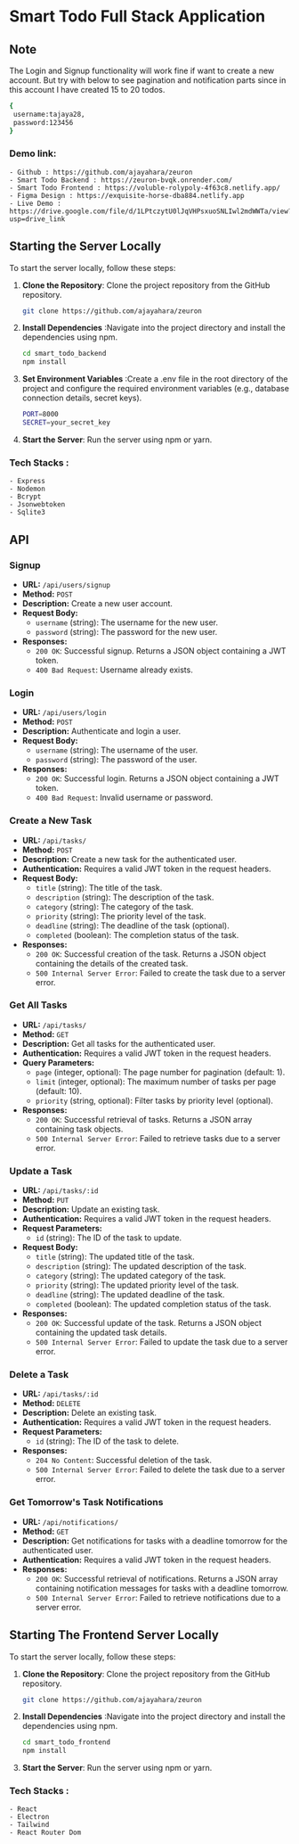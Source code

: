 
# Smart Todo Full Stack Application
## Note
 The Login and Signup functionality will work fine if want to create a new account. But try with below to see pagination and notification parts since in this account I have created 15 to 20 todos.
 ```bash
 {
  username:tajaya28,
  password:123456
 }
 ```
### Demo link:
    - Github : https://github.com/ajayahara/zeuron
    - Smart Todo Backend : https://zeuron-bvqk.onrender.com/
    - Smart Todo Frontend : https://voluble-rolypoly-4f63c8.netlify.app/
    - Figma Design : https://exquisite-horse-dba884.netlify.app
    - Live Demo : https://drive.google.com/file/d/1LPtczytU0lJqVHPsxuoSNLIwl2mdWWTa/view?usp=drive_link

## Starting the Server Locally

To start the server locally, follow these steps:

1.  **Clone the Repository**: Clone the project repository from the GitHub repository.

    ```bash
    git clone https://github.com/ajayahara/zeuron
    ```

2.  **Install Dependencies** :Navigate into the project directory and install the dependencies using npm.
    ```bash
    cd smart_todo_backend
    npm install
    ```
3.  **Set Environment Variables** :Create a .env file in the root directory of the project and configure the required environment variables (e.g., database connection details, secret keys).
    ```bash
    PORT=8000
    SECRET=your_secret_key
    ```
4. **Start the Server**: Run the server using npm or yarn.

### Tech Stacks :

    - Express
    - Nodemon
    - Bcrypt
    - Jsonwebtoken
    - Sqlite3

## API

### Signup

- **URL:** `/api/users/signup`
- **Method:** `POST`
- **Description:** Create a new user account.
- **Request Body:**
  - `username` (string): The username for the new user.
  - `password` (string): The password for the new user.
- **Responses:**
  - `200 OK`: Successful signup. Returns a JSON object containing a JWT token.
  - `400 Bad Request`: Username already exists.

### Login

- **URL:** `/api/users/login`
- **Method:** `POST`
- **Description:** Authenticate and login a user.
- **Request Body:**
  - `username` (string): The username of the user.
  - `password` (string): The password of the user.
- **Responses:**
  - `200 OK`: Successful login. Returns a JSON object containing a JWT token.
  - `400 Bad Request`: Invalid username or password.

### Create a New Task

- **URL:** `/api/tasks/`
- **Method:** `POST`
- **Description:** Create a new task for the authenticated user.
- **Authentication:** Requires a valid JWT token in the request headers.
- **Request Body:**
  - `title` (string): The title of the task.
  - `description` (string): The description of the task.
  - `category` (string): The category of the task.
  - `priority` (string): The priority level of the task.
  - `deadline` (string): The deadline of the task (optional).
  - `completed` (boolean): The completion status of the task.
- **Responses:**
  - `200 OK`: Successful creation of the task. Returns a JSON object containing the details of the created task.
  - `500 Internal Server Error`: Failed to create the task due to a server error.

### Get All Tasks

- **URL:** `/api/tasks/`
- **Method:** `GET`
- **Description:** Get all tasks for the authenticated user.
- **Authentication:** Requires a valid JWT token in the request headers.
- **Query Parameters:**
  - `page` (integer, optional): The page number for pagination (default: 1).
  - `limit` (integer, optional): The maximum number of tasks per page (default: 10).
  - `priority` (string, optional): Filter tasks by priority level (optional).
- **Responses:**
  - `200 OK`: Successful retrieval of tasks. Returns a JSON array containing task objects.
  - `500 Internal Server Error`: Failed to retrieve tasks due to a server error.

### Update a Task

- **URL:** `/api/tasks/:id`
- **Method:** `PUT`
- **Description:** Update an existing task.
- **Authentication:** Requires a valid JWT token in the request headers.
- **Request Parameters:**
  - `id` (string): The ID of the task to update.
- **Request Body:**
  - `title` (string): The updated title of the task.
  - `description` (string): The updated description of the task.
  - `category` (string): The updated category of the task.
  - `priority` (string): The updated priority level of the task.
  - `deadline` (string): The updated deadline of the task.
  - `completed` (boolean): The updated completion status of the task.
- **Responses:**
  - `200 OK`: Successful update of the task. Returns a JSON object containing the updated task details.
  - `500 Internal Server Error`: Failed to update the task due to a server error.

### Delete a Task

- **URL:** `/api/tasks/:id`
- **Method:** `DELETE`
- **Description:** Delete an existing task.
- **Authentication:** Requires a valid JWT token in the request headers.
- **Request Parameters:**
  - `id` (string): The ID of the task to delete.
- **Responses:**
  - `204 No Content`: Successful deletion of the task.
  - `500 Internal Server Error`: Failed to delete the task due to a server error.

### Get Tomorrow's Task Notifications

- **URL:** `/api/notifications/`
- **Method:** `GET`
- **Description:** Get notifications for tasks with a deadline tomorrow for the authenticated user.
- **Authentication:** Requires a valid JWT token in the request headers.
- **Responses:**
  - `200 OK`: Successful retrieval of notifications. Returns a JSON array containing notification messages for tasks with a deadline tomorrow.
  - `500 Internal Server Error`: Failed to retrieve notifications due to a server error.


## Starting The Frontend Server Locally

To start the server locally, follow these steps:

1.  **Clone the Repository**: Clone the project repository from the GitHub repository.

    ```bash
    git clone https://github.com/ajayahara/zeuron
    ```

2.  **Install Dependencies** :Navigate into the project directory and install the dependencies using npm.
    ```bash
    cd smart_todo_frontend
    npm install
    ```
3. **Start the Server**: Run the server using npm or yarn.

### Tech Stacks :

    - React
    - Electron
    - Tailwind
    - React Router Dom